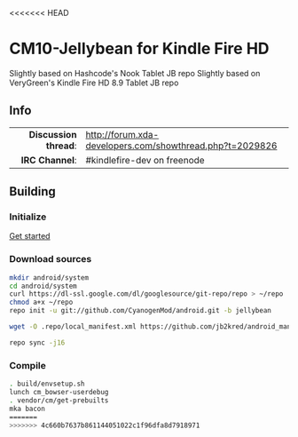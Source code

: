<<<<<<< HEAD
# CM10-Jellybean for Kindle Fire HD
Slightly based on Hashcode's Nook Tablet JB repo
Slightly based on VeryGreen's Kindle Fire HD 8.9 Tablet JB repo
## Info

|||
|-----------------------------------:|:--------------------------|
|**Discussion thread**: | http://forum.xda-developers.com/showthread.php?t=2029826
|**IRC Channel**:   	| #kindlefire-dev on freenode


## Building 

### Initialize
[Get started](https://github.com/KFire-Android/android_local_manifest/wiki)

### Download sources

```bash
mkdir android/system
cd android/system
curl https://dl-ssl.google.com/dl/googlesource/git-repo/repo > ~/repo
chmod a+x ~/repo
repo init -u git://github.com/CyanogenMod/android.git -b jellybean

wget -O .repo/local_manifest.xml https://github.com/jb2kred/android_manifests/raw/master/bowser-jb/local_manifest.xml

repo sync -j16
```

### Compile

```bash
. build/envsetup.sh
lunch cm_bowser-userdebug
. vendor/cm/get-prebuilts
mka bacon
=======
>>>>>>> 4c660b7637b861144051022c1f96dfa8d7918971
